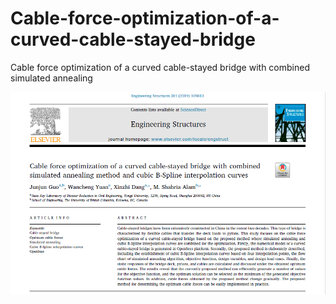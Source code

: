 # Cable-force-optimization-of-a-curved-cable-stayed-bridge
Cable force optimization of a curved cable-stayed bridge with combined simulated annealing

![](paper.png)
